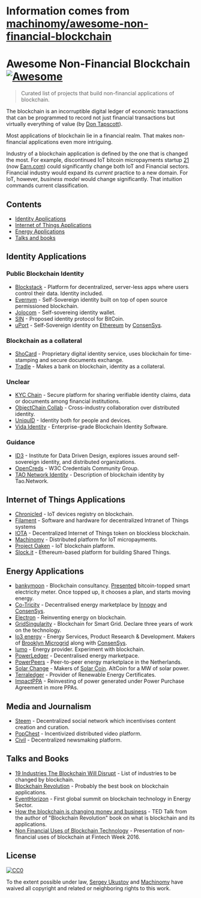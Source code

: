 # Information comes from [machinomy/awesome-non-financial-blockchain](https://github.com/machinomy/awesome-non-financial-blockchain)
# Awesome Non-Financial Blockchain [![Awesome](https://cdn.rawgit.com/sindresorhus/awesome/d7305f38d29fed78fa85652e3a63e154dd8e8829/media/badge.svg)](https://github.com/sindresorhus/awesome)

> Curated list of projects that build non-financial applications of blockchain.

The blockchain is an incorruptible digital ledger of economic transactions that can be programmed to record not just financial transactions but virtually everything of value (by [Don Tapscott](https://www.linkedin.com/pulse/whats-next-generation-internet-surprise-its-all-don-tapscott)).

Most applications of blockchain lie in a financial realm. That makes non-financial applications even more intriguing.

Industry of a blockchain application is defined by the one that is changed the most. For example, discontinued IoT bitcoin micropayments startup [21](https://21.co) (now [Earn.com](https://earn.com)) could significantly change both IoT and Financial sectors. Financial industry would expand its _current_ practice to a new domain. For IoT, however, _business model_ would change significantly. That intuition commands current classification.

## Contents

- [Identity Applications](#identity-applications)
- [Internet of Things Applications](#internet-of-things-applications)
- [Energy Applications](#energy-applications)
- [Talks and books](#talks-and-books)

## Identity Applications

### Public Blockchain Identity

- [Blockstack](https://blockstack.org) - Platform for decentralized, server-less apps where users control their data. Identity included.
- [Evernym](http://www.evernym.com) - Self-Sovereign identity built on top of open source permissioned blockchain.
- [Jolocom](https://jolocom.com) - Self-sovereing identity wallet.
- [SIN](https://en.bitcoin.it/wiki/Identity_protocol_v1) - Proposed identity protocol for BitCoin.
- [uPort](https://www.uport.me) - Self-Sovereign identity on [Ethereum](https://ethereum.org) by [ConsenSys](https://consensys.net).

### Blockchain as a collateral

- [ShoCard](https://shocard.com) - Proprietary digital identity service, uses blockchain for time-stamping and secure documents exchange.
- [Tradle](https://tradle.io/) - Makes a bank on blockchain, identity as a collateral.

### Unclear

- [KYC Chain](http://kyc-chain.com) - Secure platform for sharing verifiable identity claims, data or documents among financial institutions.
- [ObjectChain Collab](http://www.objectchain-collab.com) - Cross-industry collaboration over distributed identity.
- [UniquID](http://uniquid.com) - Identity both for people and devices.
- [Vida Identity](https://vidaidentity.com) - Enterprise-grade Blockchain Identity Software.

### Guidance

- [ID3](https://idcubed.org) - Institute for Data Driven Design, explores issues around self-sovereign identity, and distributed organizations.
- [OpenCreds](http://opencreds.org) - W3C Credentials Community Group.
- [TAO Network Identity](http://tao.network/portfolio-item/the-identity-system/) - Description of blockchain identity by Tao.Network.


## Internet of Things Applications

- [Chronicled](http://www.chronicled.com) - IoT devices registry on blockchain.
- [Filament](http://filament.com) - Software and hardware for decentralized Intranet of Things systems
- [IOTA](http://www.iotatoken.com) - Decentralized Internet of Things token on blockless blockchain.
- [Machinomy](http://machinomy.com) - Distributed platform for IoT micropayments.
- [Project Oaken](https://www.projectoaken.com) - IoT blockchain platform.
- [Slock.it](https://slock.it) - Ethereum-based platform for building Shared Things.


## Energy Applications

- [bankymoon](http://bankymoon.co.za/) - Blockchain consultancy. [Presented](http://goo.gl/L6vJBx) bitcoin-topped smart electricity meter. Once topped up, it chooses a plan, and starts moving energy.
- [Co-Tricity](https://co-tricity.com/) - Decentralised energy marketplace by [Innogy](https://innovationhub.innogy.com/) and [ConsenSys](https://consensys.net).
- [Electron](http://www.electron.org.uk/) - Reinventing energy on blockchain.
- [GridSingularity](http://gridsingularity.com) - Blockchain for Smart Grid. Declare three years of work on the technology.
- [lo3 energy](http://lo3energy.com) - Energy Services, Product Research & Development. Makers of [Brooklyn Microgrid](http://brooklynmicrogrid.com) along with [ConsenSys](https://consensys.net).
- [lumo](https://lumoenergy.com.au) - Energy provider. Experiment with blockchain.
- [PowerLedger](https://powerledger.io) - Decentralised energy marketpace.
- [PowerPeers](https://www.powerpeers.nl/) - Peer-to-peer energy marketplace in the Netherlands.
- [Solar Change](http://www.solarchange.co/) - Makers of [Solar Coin](http://solarcoin.org/). AltCoin for a MW of solar power.
- [Terraledger](https://terraledger.com) - Provider of Renewable Energy Certificates.
- [ImpactPPA](https://impactppa.com) - Reinvesting of power generated under Power Purchase Agreement in more PPAs.

## Media and Journalism

- [Steem](https://steem.io) - Decentralized social network which incentivises content creation and curation.
- [PopChest](https://popchest.com) - Incentivized distributed video platform.
- [Civil](https://joincivil.com) - Decentralized newsmaking platform. 


## Talks and Books

- [19 Industries The Blockchain Will Disrupt](https://www.youtube.com/watch?v=G3psxs3gyf8) - List of industries to be changed by blockchain.
- [Blockchain Revolution](http://blockchain-revolution.com) - Probably the best book on blockchain applications.
- [EventHorizon](http://eventhorizon2017.com) - First global summit on blockchain technology in Energy Sector.
- [How the blockchain is changing money and business](https://www.youtube.com/watch?v=Pl8OlkkwRpc) - TED Talk from the author of "Blockchain Revolution" book on what is blockchain and its applications.
- [Non Financial Uses of Blockchain Technology](https://www.youtube.com/watch?v=GGCHaphRjoM) - Presentation of non-financial uses of blockchain at Fintech Week 2016.


## License

[![CC0](http://mirrors.creativecommons.org/presskit/buttons/88x31/svg/cc-zero.svg)](https://creativecommons.org/publicdomain/zero/1.0/)

To the extent possible under law, [Sergey Ukustov](https://github.com/ukstv) and [Machinomy](https://github.com/machinomy) have waived all copyright and related or neighboring rights to this work.

